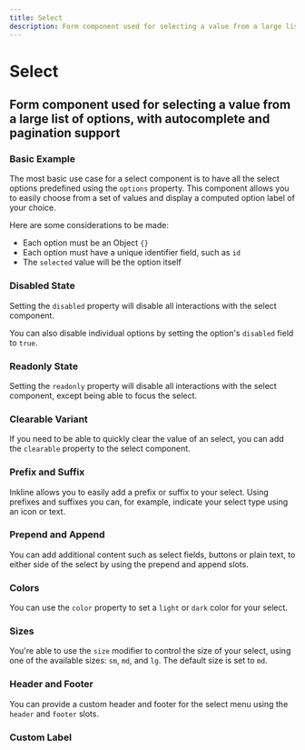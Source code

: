 ```yaml
---
title: Select
description: Form component used for selecting a value from a large list of options, with autocomplete and pagination support. 
---
```


<script setup>
import * as examples from '../examples';
</script>


# Select
## Form component used for selecting a value from a large list of options, with autocomplete and pagination support

### Basic Example
The most basic use case for a select component is to have all the select options predefined using the `options` property. This component allows you to easily choose from a set of values and display a computed option label of your choice.

Here are some considerations to be made:
- Each option must be an Object `{}`
- Each option must have a unique identifier field, such as `id`
- The `selected` value will be the option itself

<example :component="examples.ISelectBasicExample" :html="examples.ISelectBasicExampleHTML" :js="examples.ISelectBasicExampleJS"></example>

### Disabled State
Setting the `disabled` property will disable all interactions with the select component.

<example :component="examples.ISelectDisabledExample" :html="examples.ISelectDisabledExampleHTML" :js="examples.ISelectDisabledExampleJS"></example>

You can also disable individual options by setting the option's `disabled` field to `true`.

<example :component="examples.ISelectDisabledOptionExample" :html="examples.ISelectDisabledOptionExampleHTML" :js="examples.ISelectDisabledOptionExampleJS"></example>

### Readonly State
Setting the `readonly` property will disable all interactions with the select component, except being able to focus the select.

<example :component="examples.ISelectReadonlyExample" :html="examples.ISelectReadonlyExampleHTML" :js="examples.ISelectReadonlyExampleJS"></example>

### Clearable Variant
If you need to be able to quickly clear the value of an select, you can add the `clearable` property to the select component.

<example :component="examples.ISelectClearableExample" :html="examples.ISelectClearableExampleHTML" :js="examples.ISelectClearableExampleJS"></example>

### Prefix and Suffix
Inkline allows you to easily add a prefix or suffix to your select. Using prefixes and suffixes you can, for example, indicate 
your select type using an icon or text. 

<example :component="examples.ISelectPrefixSuffixExample" :html="examples.ISelectPrefixSuffixExampleHTML" :js="examples.ISelectPrefixSuffixExampleJS"></example>

### Prepend and Append
You can add additional content such as select fields, buttons or plain text, to either side of the select by using the prepend and append slots.

<example :component="examples.ISelectPrependAppendTextExample" :html="examples.ISelectPrependAppendTextExampleHTML" :js="examples.ISelectPrependAppendTextExampleJS"></example>

<example :component="examples.ISelectPrependAppendButtonExample" :html="examples.ISelectPrependAppendButtonExampleHTML" :js="examples.ISelectPrependAppendButtonExampleJS"></example>

### Colors
You can use the `color` property to set a `light` or `dark` color for your select.

<example :component="examples.ISelectColorVariantsExample" :html="examples.ISelectColorVariantsExampleHTML" :js="examples.ISelectColorVariantsExampleJS"></example>

### Sizes
You're able to use the `size` modifier to control the size of your select, using one of the available sizes: `sm`, `md`, and `lg`. The default size is set to `md`.

<example :component="examples.ISelectSizeVariantsExample" :html="examples.ISelectSizeVariantsExampleHTML" :js="examples.ISelectSizeVariantsExampleJS"></example>

### Header and Footer
You can provide a custom header and footer for the select menu using the `header` and `footer` slots.

<example :component="examples.ISelectHeaderFooterExample" :html="examples.ISelectHeaderFooterExampleHTML" :js="examples.ISelectHeaderFooterExampleJS"></example>

### Custom Label






